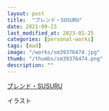 ```yaml
---
layout: post
title:  "ブレンド・SUSURU"
date: 2021-09-23
last_modified_at: 2023-01-25
categories: [personal-works]
tags: [mad]
image: "/works/sm39376474.jpg"
thumb: "/thumbs/sm39376474.png"
description: ""
---
```


<script type="application/javascript" src="https://embed.nicovideo.jp/watch/sm39376474/script?w=640&h=360"></script><noscript><a href="https://www.nicovideo.jp/watch/sm39376474">ブレンド・SUSURU</a></noscript>

イラスト